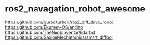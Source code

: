 # ros2_navagation_robot_awesome

https://github.com/gurselturkeri/ros2_diff_drive_robot
https://github.com/Ekumen-OS/andino
https://github.com/TheNoobInventor/lidarbot
https://github.com/SaxionMechatronics/smart_diffbot
